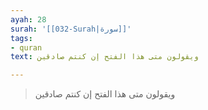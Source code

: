 ```yaml
---
ayah: 28
surah: '[[032-Surah|سورة]]'
tags:
- quran
text: ويقولون متى هذا الفتح إن كنتم صادقين

---
```

> ويقولون متى هذا الفتح إن كنتم صادقين
